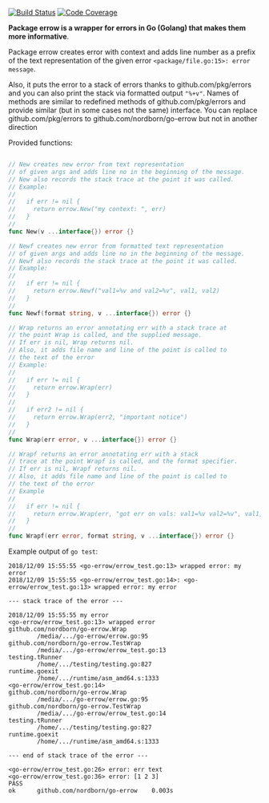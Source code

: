 [![Build Status](https://travis-ci.org/nordborn/go-errow.svg?branch=master)](https://travis-ci.org/nordborn/go-errow)
[![Code Coverage](https://codecov.io/gh/nordborn/go-errow/branch/master/graph/badge.svg)](https://codecov.io/gh/nordborn/go-errow/branch/master/graph/badge.svg)


**Package errow is a wrapper for errors in Go (Golang) that makes them more informative**.


Package errow creates error with context and adds line number as a prefix
of the text representation of the given error
`<package/file.go:15>: error message`.

Also, it puts the error to a stack of errors thanks to github.com/pkg/errors
and you can also print the stack via formatted output `"%+v"`.
Names of methods are similar to redefined methods of github.com/pkg/errors
and provide similar (but in some cases not the same) interface.
You can replace github.com/pkg/errors to github.com/nordborn/go-errow but not
in another direction

Provided functions:

```Go

// New creates new error from text representation
// of given args and adds line no in the beginning of the message.
// New also records the stack trace at the point it was called.
// Example:
//
//   if err != nil {
// 	   return errow.New("my context: ", err)
//   }
//
func New(v ...interface{}) error {}

// Newf creates new error from formatted text representation
// of given args and adds line no in the beginning of the message.
// Newf also records the stack trace at the point it was called.
// Example:
//
//   if err != nil {
// 	   return errow.Newf("val1=%v and val2=%v", val1, val2)
//   }
//
func Newf(format string, v ...interface{}) error {}

// Wrap returns an error annotating err with a stack trace at
// the point Wrap is called, and the supplied message.
// If err is nil, Wrap returns nil.
// Also, it adds file name and line of the point is called to
// the text of the error
// Example:
//
//   if err != nil {
// 	   return errow.Wrap(err)
//   }
//
//   if err2 != nil {
// 	   return errow.Wrap(err2, "important notice")
//   }
//
func Wrap(err error, v ...interface{}) error {}

// Wrapf returns an error annotating err with a stack
// trace at the point Wrapf is called, and the format specifier.
// If err is nil, Wrapf returns nil.
// Also, it adds file name and line of the point is called to
// the text of the error
// Example
//
//   if err != nil {
// 	   return errow.Wrap(err, "got err on vals: val1=%v val2=%v", val1, val2)
//   }
//
func Wrapf(err error, format string, v ...interface{}) error {}
```

Example output of `go test`:

```
2018/12/09 15:55:55 <go-errow/errow_test.go:13> wrapped error: my error
2018/12/09 15:55:55 <go-errow/errow_test.go:14>: <go-errow/errow_test.go:13> wrapped error: my error

--- stack trace of the error ---

2018/12/09 15:55:55 my error
<go-errow/errow_test.go:13> wrapped error
github.com/nordborn/go-errow.Wrap
        /media/.../go-errow/errow.go:95
github.com/nordborn/go-errow.TestWrap
        /media/.../go-errow/errow_test.go:13
testing.tRunner
        /home/.../testing/testing.go:827
runtime.goexit
        /home/.../runtime/asm_amd64.s:1333
<go-errow/errow_test.go:14>
github.com/nordborn/go-errow.Wrap
        /media/.../go-errow/errow.go:95
github.com/nordborn/go-errow.TestWrap
        /media/.../go-errow/errow_test.go:14
testing.tRunner
        /home/.../testing/testing.go:827
runtime.goexit
        /home/.../runtime/asm_amd64.s:1333
        
--- end of stack trace of the error ---

<go-errow/errow_test.go:26> error: err text
<go-errow/errow_test.go:36> error: [1 2 3]
PASS
ok      github.com/nordborn/go-errow    0.003s

```